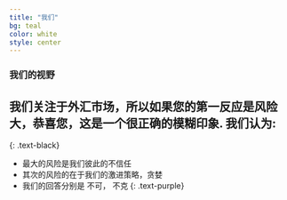 ```yaml
---
title: "我们"
bg: teal
color: white
style: center
---
```


### 我们的视野


<span class="fa-stack subtlecircle" style="font-size:100px; background:rgba(255,166,0,0.1)">
  <i class="fa fa-circle fa-stack-2x text-white"></i>
  <i class="fa fa-building-o fa-stack-1x text-orange"></i>
</span>


## 我们关注于外汇市场，所以如果您的第一反应是风险大，恭喜您，这是一个很正确的模糊印象.  我们认为:
{: .text-black}

* 最大的风险是我们彼此的不信任
* 其次的风险的在于我们的激进策略，贪婪
* 我们的回答分别是 不可， 不克
{: .text-purple}
